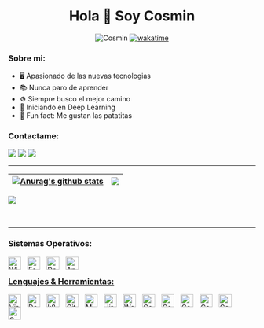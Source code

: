 
<h1 align="center">Hola 👋 Soy Cosmin</h1>
<p align="center"> <img src="https://komarev.com/ghpvc/?username=cosmind-rusu&label=Visitas%20&color=aa2487&style=for-the-badge" alt="Cosmin"</p>
<a href="https://wakatime.com/@cosmiiin_18" target="_blank"><img src="https://wakatime.com/badge/user/e14c5cab-63b7-4e75-8485-9dc7cedea819.svg?style=for-the-badge" alt="wakatime"></a>

### Sobre mi:

- 🖥 Apasionado de las nuevas tecnologias
- 📚 Nunca paro de aprender
- ⚙️ Siempre busco el mejor camino
- 🧠 Iniciando en Deep Learning
- 🤣 Fun fact: Me gustan las patatitas

### Contactame:

<a href="https://www.linkedin.com/in/cosmind-rusu/" target="_blank"><img src="https://img.shields.io/badge/Linkedin-0e76a8?style=for-the-badge&logo=linkedin&logoColor=white" target="_blank"></a>
<a href="https://discord.gg/2D8WR3Udx7" target="_blank"><img src="https://img.shields.io/badge/Discord-7289DA?style=for-the-badge&logo=discord&logoColor=white" target="_blank"></a>
<a href="https://twitter.com/cosmiiin_18" target="_blank"><img src="https://img.shields.io/badge/Twitter-1a8cd8?style=for-the-badge&logo=twitter&logoColor=white" target="_blank"></a>

---


| <a href="https://github.com/cosmind-rusu"><img align="center" src="https://github-readme-stats.vercel.app/api?username=cosmind-rusu&show_icons=true&theme=radical" alt="Anurag's github stats" /></a> | <a href="https://github.com/anuraghazra/github-readme-stats"><img align="rigth" src= "https://github-readme-stats.vercel.app/api/top-langs/?username=cosmind-rusu&theme=radical&hide=css,html&langs_count=8&layout=compact" /></a> |
| ------------- | ------------- |

<div>
     <img align="center" src= "https://github-readme-stats.vercel.app/api/wakatime?username=cosmiiin18&theme=radical&layout=compact">
</div>


<br />
<br />

---


### Sistemas Operativos:

<a href="https://www.microsoft.com/es-es/software-download/windows10"> <img align="left" alt="Windows 10" width="26px" src="https://cdn.jsdelivr.net/gh/devicons/devicon/icons/windows8/windows8-original.svg" style="padding-right:10px;"/>

<a href="https://getfedora.org/"> <img align="left" alt="Fedora" width="26px" src="https://cdn.jsdelivr.net/gh/devicons/devicon/icons/fedora/fedora-original.svg" style="padding-right:10px;"/>

<a href="https://www.debian.org/" > <img align="left" alt="Debian" width="26px" src="https://cdn.jsdelivr.net/gh/devicons/devicon/icons/debian/debian-original.svg" style="padding-right:10px;"/>

<a href="https://www.android.com/"> <img align="left" alt="Android" width="26px" src="https://cdn.jsdelivr.net/gh/devicons/devicon/icons/android/android-original.svg" style="padding-right:10px;"/>

<br/>

### Lenguajes & Herramientas:

<a href="https://code.visualstudio.com/"> <img align="left" alt="Visual Studio Code" width="26px" src="https://cdn.jsdelivr.net/gh/devicons/devicon/icons/vscode/vscode-original.svg" style="padding-right:10px;"/>

<a href="https://www.docker.com/"> <img align="left" alt="Docker" width="26px" src="https://cdn.jsdelivr.net/gh/devicons/devicon/icons/docker/docker-original.svg" style="padding-right:10px;"/>
     
<a href="https://www.kubernetes.io/"> <img align="left" alt="k8s" width="26px" src="https://cdn.jsdelivr.net/gh/devicons/devicon/icons/kubernetes/kubernetes-plain.svg" style="padding-right:10px;"/>

<a href="https://git-scm.com/"> <img align="left" alt="Git" width="26px" src="https://cdn.jsdelivr.net/gh/devicons/devicon/icons/git/git-original.svg" style="padding-right:10px;"/>

<a href="https://azure.microsoft.com/"> <img align="left" alt="Microsoft Azure" width="26px" src="https://cdn.jsdelivr.net/gh/devicons/devicon/icons/azure/azure-original.svg" style="padding-right:10px;"/>

<a href="https://www.atlassian.com/es/software/jiraw"> <img align="left" alt="Jira" width="26px" src="https://cdn.jsdelivr.net/gh/devicons/devicon/icons/jira/jira-original.svg" style="padding-right:10px;"/>

<a href="https://wordpress.com"> <img align="left" alt="Wordpress" width="26px" src="https://cdn.jsdelivr.net/gh/devicons/devicon/icons/wordpress/wordpress-plain.svg" style="padding-right:10px;"/>

<a href="https://angular.io/"> <img align="left" alt="Cosmin-Angular" width="26px" src="https://cdn.jsdelivr.net/gh/devicons/devicon/icons/angularjs/angularjs-original.svg" style="padding-right:10px;"/>

<a href="https://www.ecma-international.org/"> <img align="left" alt="Cosmin-JS" width="26px" src="https://cdn.jsdelivr.net/gh/devicons/devicon/icons/javascript/javascript-original.svg" style="padding-right:10px;"/>

<a href="https://getbootstrap.com/"> <img align="left" alt="Cosmin-Bootstrap" width="26px" src="https://cdn.jsdelivr.net/gh/devicons/devicon/icons/bootstrap/bootstrap-original-wordmark.svg" style="padding-right:10px;"/>

<a href="https://learn.microsoft.com/es-es/dotnet/csharp/"> <img align="left" alt="Cosmin-C#" width="26px" src="https://cdn.jsdelivr.net/gh/devicons/devicon/icons/csharp/csharp-original.svg" style="padding-right:10px;"/>

<a href="https://www.ruby-lang.org"> <img align="left" alt="Cosmin-Ruby" width="26px" src="https://cdn.jsdelivr.net/gh/devicons/devicon/icons/ruby/ruby-plain.svg" style="padding-right:10px;"/>

<a href="https://go.dev"> <img align="left" alt="Cosmin-Go" width="26px" src="https://cdn.jsdelivr.net/gh/devicons/devicon/icons/go/go-original.svg" style="padding-right:10px;"/>
